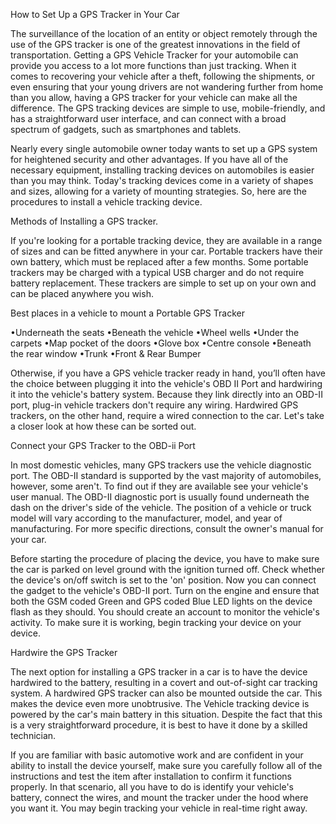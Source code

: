 How to Set Up a GPS Tracker in Your Car

The surveillance of the location of an entity or object remotely through the use of the GPS tracker is one of the greatest innovations in the field of transportation. Getting a GPS Vehicle Tracker for your automobile can provide you access to a lot more functions than just tracking. When it comes to recovering your vehicle after a theft, following the shipments, or even ensuring that your young drivers are not wandering further from home than you allow, having a GPS tracker for your vehicle can make all the difference. The GPS tracking devices are simple to use, mobile-friendly, and has a straightforward user interface, and can connect with a broad spectrum of gadgets, such as smartphones and tablets.

Nearly every single automobile owner today wants to set up a GPS system for heightened security and other advantages. If you have all of the necessary equipment, installing tracking devices on automobiles is easier than you may think. Today's tracking devices come in a variety of shapes and sizes, allowing for a variety of mounting strategies. So, here are the procedures to install a vehicle tracking device.

Methods of Installing a GPS tracker.

If you're looking for a portable tracking device, they are available in a range of sizes and can be fitted anywhere in your car. Portable trackers have their own battery, which must be replaced after a few months. Some portable trackers may be charged with a typical USB charger and do not require battery replacement. These trackers are simple to set up on your own and can be placed anywhere you wish.

Best places in a vehicle to mount a Portable GPS Tracker

•Underneath the seats
•Beneath the vehicle
•Wheel wells
•Under the carpets
•Map pocket of the doors
•Glove box
•Centre console
•Beneath the rear window
•Trunk
•Front & Rear Bumper

Otherwise, if you have a GPS vehicle tracker ready in hand, you’ll often have the choice between plugging it into the vehicle's OBD II Port and hardwiring it into the vehicle's battery system. Because they link directly into an OBD-II port, plug-in vehicle trackers don't require any wiring. Hardwired GPS trackers, on the other hand, require a wired connection to the car. Let's take a closer look at how these can be sorted out.

Connect your GPS Tracker to the OBD-ii Port

In most domestic vehicles, many GPS trackers use the vehicle diagnostic port. The OBD-II standard is supported by the vast majority of automobiles, however, some aren't. To find out if they are available see your vehicle's user manual. The OBD-II diagnostic port is usually found underneath the dash on the driver's side of the vehicle. The position of a vehicle or truck model will vary according to the manufacturer, model, and year of manufacturing. For more specific directions, consult the owner's manual for your car.

Before starting the procedure of placing the device, you have to make sure the car is parked on level ground with the ignition turned off. Check whether the device's on/off switch is set to the 'on' position. Now you can connect the gadget to the vehicle's OBD-II port. Turn on the engine and ensure that both the GSM coded Green and GPS coded Blue LED lights on the device flash as they should. You should create an account to monitor the vehicle's activity. To make sure it is working, begin tracking your device on your device.

Hardwire the GPS Tracker

The next option for installing a GPS tracker in a car is to have the device hardwired to the battery, resulting in a covert and out-of-sight car tracking system. A hardwired GPS tracker can also be mounted outside the car. This makes the device even more unobtrusive. The Vehicle tracking device is powered by the car's main battery in this situation. Despite the fact that this is a very straightforward procedure, it is best to have it done by a skilled technician.

If you are familiar with basic automotive work and are confident in your ability to install the device yourself, make sure you carefully follow all of the instructions and test the item after installation to confirm it functions properly. In that scenario, all you have to do is identify your vehicle's battery, connect the wires, and mount the tracker under the hood where you want it. You may begin tracking your vehicle in real-time right away.
